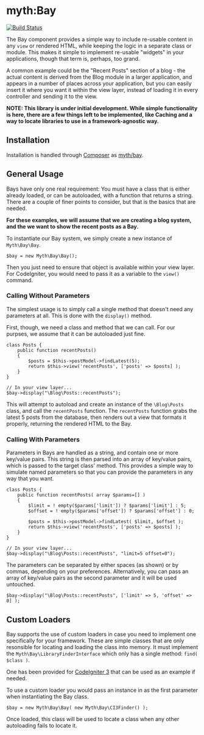 # myth:Bay

[![Build Status](https://travis-ci.org/newmythmedia/bay.svg)](https://travis-ci.org/newmythmedia/bay)

The Bay component provides a simple way to include re-usable content in any `view` or rendered HTML, while keeping the logic in a separate class or module. This makes it simple to implement re-usable "widgets" in your applications, though that term is, perhaps, too grand. 

A common example could be the "Recent Posts" section of a blog - the actual content is derived from the Blog module in a larger application, and appears in a number of places across your application, but you can easily insert it where you want it within the view  layer, instead of loading it in every controller and sending it to the view. 

**NOTE: This library is under initial development. While simple functionality is here, there are a few things left to be implemented, like Caching and a way to locate libraries to use in a framework-agnostic way.**

## Installation
Installation is handled through [Composer](https://getcomposer.org/) as [myth/bay](#).

## General Usage

Bays have only one real requirement: You must have a class that is either already loaded, or can be autoloaded, with a function that returns a string. There are a couple of finer points to consider, but that is the basics that are needed. 

**For these examples, we will assume that we are creating a blog system, and the we want to show the recent posts as a Bay.**

To instantiate our Bay system, we simply create a new instance of `Myth\Bay\Bay`.

	$bay = new Myth\Bay\Bay();
	
Then you just need to ensure that object is available within your view layer. For CodeIgniter, you would need to pass it as a variable to the `view()` command. 

### Calling Without Parameters

The simplest usage is to simply call a single method that doesn't need any parameters at all. This is done with the `display()` method.

First, though, we need a class and method that we can call. For our purpses, we assume that it can be autoloaded just fine.

	class Posts {
		public function recentPosts() 
		{ 
			$posts = $this->postModel->findLatest(5);
			return $this->view('recentPosts', ['posts' => $posts] );
		}
	}

	// In your view layer...
	$bay->display("\Blog\Posts::recentPosts");

This will attempt to autoload and create an instance of the `\Blog\Posts` class, and call the `recentPosts` function. The `recentPosts` function grabs the latest 5 posts from the database, then renders out a view that formats it properly, returning the rendered HTML to the Bay.

### Calling With Parameters

Parameters in Bays are handled as  a string, and contain one or more key/value pairs. This string is then parsed into an array of key/value pairs, which is passed to the target class' method. This provides a simple way to simulate named parameters so that you can provide the parameters in any way that you want. 

	class Posts {
		public function recentPosts( array $params=[] ) 
		{ 
			$limit = ! empty($params['limit']) ? $params['limit'] : 5;
			$offset = ! empty($params['offset']) ? $params['offset'] : 0;
		
			$posts = $this->postModel->findLatest( $limit, $offset );
			return $this->view('recentPosts', ['posts' => $posts] );
		}
	}

	// In your view layer...
	$bay->display("\Blog\Posts::recentPosts", "limit=5 offset=0");

The parameters can be separated by either spaces (as shown) or by commas, depending on your preferences.  Alternatively, you can pass an array of key/value pairs as the second parameter and it will be used untouched.

	$bay->display("\Blog\Posts::recentPosts", ['limit' => 5, 'offset' => 0] );
	

## Custom Loaders

Bay supports the use of custom loaders in case you need to implement one specifically for your framework. These are simple classes that are only resonsible for locating and loading the class into memory. It must implement the `Myth\Bay\LibraryFinderInterface` which only has a single method: `find( $class )`. 

One has been provided for [CodeIgniter 3](http://codeigniter.com) that can be used as an example if needed. 

To use a custom loader you would pass an instance in as the first parameter when instantiating the Bay class.

	$bay = new Myth\Bay\Bay( new Myth\Bay\CI3Finder() );

Once loaded, this class will be used to locate a class when any other autoloading fails to locate it.


